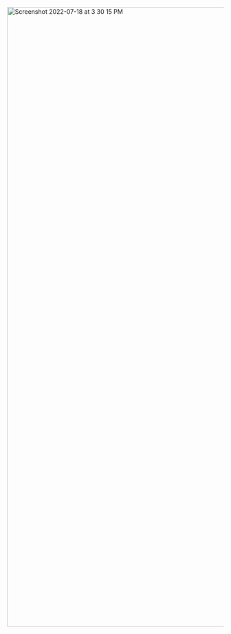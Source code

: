 <img width="1440" alt="Screenshot 2022-07-18 at 3 30 15 PM" src="https://user-images.githubusercontent.com/66918236/179488816-9ffaf7c7-9e0f-4268-9085-c75004f540f2.png">

